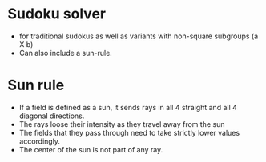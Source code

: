 # Sudoku solver 
* for traditional sudokus as well as variants with non-square subgroups (a X b)
* Can also include a sun-rule.
# Sun rule
* If a field is defined as a sun, it sends rays in all
4 straight and all 4 diagonal directions.
* The rays loose their intensity as they travel away
from the sun
* The fields that they pass through
need to take strictly lower values accordingly.
* The center of the sun is not part of any ray.
